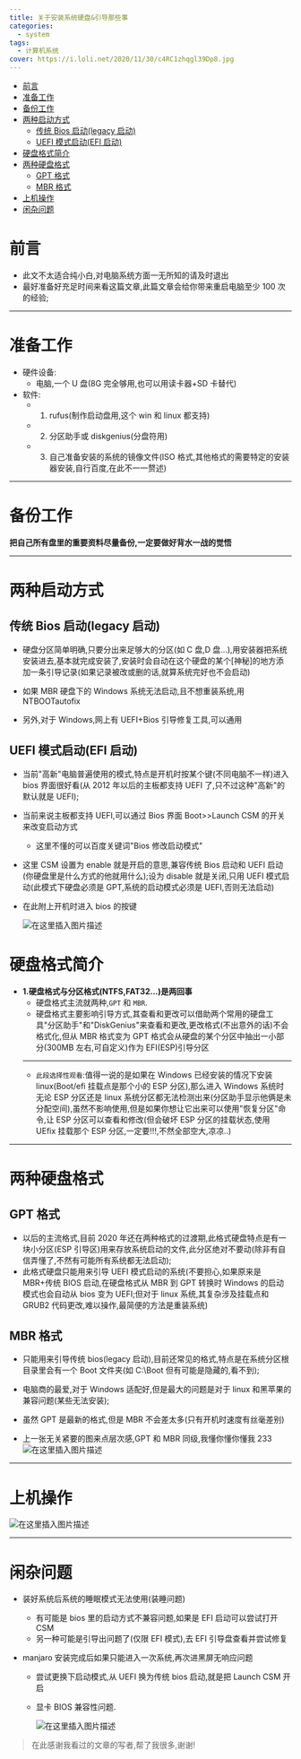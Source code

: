 ```yaml
---
title: 关于安装系统硬盘&引导那些事
categories:
  - system
tags:
  - 计算机系统
cover: https://i.loli.net/2020/11/30/c4RC1zhqgl39Dp8.jpg
---
```


<!--
 * @Author: Weidows
 * @Date: 2020-08-23 20:49:52
 * @LastEditors: Weidows
 * @LastEditTime: 2021-01-07 00:53:09
 * @FilePath: \Weidowsd:\Game\Demo\Github\Blog-private\source\_posts\system\about_system.md
-->

- [前言](#前言)
- [准备工作](#准备工作)
- [备份工作](#备份工作)
- [两种启动方式](#两种启动方式)
  - [传统 Bios 启动(legacy 启动)](#传统-bios-启动legacy-启动)
  - [UEFI 模式启动(EFI 启动)](#uefi-模式启动efi-启动)
- [硬盘格式简介](#硬盘格式简介)
- [两种硬盘格式](#两种硬盘格式)
  - [GPT 格式](#gpt-格式)
  - [MBR 格式](#mbr-格式)
- [上机操作](#上机操作)
- [闲杂问题](#闲杂问题)

# 前言

- 此文不太适合纯小白,对电脑系统方面一无所知的请及时退出
- 最好准备好充足时间来看这篇文章,此篇文章会给你带来重启电脑至少 100 次的经验;

---

# 准备工作

- 硬件设备:
  - 电脑,一个 U 盘(8G 完全够用,也可以用读卡器+SD 卡替代)
- 软件:
  - 1. rufus(制作启动盘用,这个 win 和 linux 都支持)
  - 2. 分区助手或 diskgenius(分盘符用)
  - 3. 自己准备安装的系统的镜像文件(ISO 格式,其他格式的需要特定的安装器安装,自行百度,在此不一一赘述)

---

# 备份工作

**把自己所有盘里的重要资料尽量备份,一定要做好背水一战的觉悟**

---

# 两种启动方式

## 传统 Bios 启动(legacy 启动)

- 硬盘分区简单明确,只要分出来足够大的分区(如 C 盘,D 盘...),用安装器把系统安装进去,基本就完成安装了,安装时会自动在这个硬盘的某个[神秘]的地方添加一条引导记录(如果记录被改或删的话,就算系统完好也不会启动)

- 如果 MBR 硬盘下的 Windows 系统无法启动,且不想重装系统,用 NTBOOTautofix

- 另外,对于 Windows,网上有 UEFI+Bios 引导修复工具,可以通用

## UEFI 模式启动(EFI 启动)

- 当前"高新"电脑普遍使用的模式,特点是开机时按某个键(不同电脑不一样)进入 bios 界面很好看(从 2012 年以后的主板都支持 UEFI 了,只不过这种"高新"的默认就是 UEFI);
- 当前来说主板都支持 UEFI,可以通过 Bios 界面 Boot>>Launch CSM 的开关来改变启动方式
  - 这里不懂的可以百度关键词"Bios 修改启动模式"
- 这里 CSM 设置为 enable 就是开启的意思,兼容传统 Bios 启动和 UEFI 启动(你硬盘里是什么方式的他就用什么);设为 disable 就是关闭,只用 UEFI 模式启动(此模式下硬盘必须是 GPT,系统的启动模式必须是 UEFI,否则无法启动)

- 在此附上开机时进入 bios 的按键

  ![在这里插入图片描述](https://img-blog.csdnimg.cn/20200307195931138.png?x-oss-process=image/watermark,type_ZmFuZ3poZW5naGVpdGk,shadow_10,text_aHR0cHM6Ly9ibG9nLmNzZG4ubmV0L3FxXzM5ODIzMjk1,size_16,color_FFFFFF,t_70)

# 硬盘格式简介

- **1.硬盘格式与分区格式(NTFS,FAT32...)是两回事**
  - 硬盘格式主流就两种,`GPT` 和 `MBR`.
  - 硬盘格式主要影响引导方式,其查看和更改可以借助两个常用的硬盘工具"分区助手"和"DiskGenius"来查看和更改,更改格式(不出意外的话)不会格式化,但从 MBR 格式变为 GPT 格式会从硬盘的某个分区中抽出一小部分(300MB 左右,可自定义)作为 EFI(ESP)引导分区
  ***
  - `此段选择性观看`:值得一说的是如果在 Windows 已经安装的情况下安装 linux(Boot/efi 挂载点是那个小的 ESP 分区),那么进入 Windows 系统时无论 ESP 分区还是 linux 系统分区都无法检测出来(分区助手显示他俩是未分配空间),虽然不影响使用,但是如果你想让它出来可以使用"恢复分区"命令,让 ESP 分区可以查看和修改(但会破坏 ESP 分区的挂载状态,使用 UEfix 挂载那个 ESP 分区,一定要!!!,不然全部空大,凉凉..)

---

# 两种硬盘格式

## GPT 格式

- 以后的主流格式,目前 2020 年还在两种格式的过渡期,此格式硬盘特点是有一块小分区(ESP 引导区)用来存放系统启动的文件,此分区绝对不要动(除非有自信弄懂了,不然有可能所有系统都无法启动);
- 此格式硬盘只能用来引导 UEFI 模式启动的系统(不要担心,如果原来是 MBR+传统 BIOS 启动,在硬盘格式从 MBR 到 GPT 转换时 Windows 的启动模式也会自动从 bios 变为 UEFI;但对于 linux 系统,其复杂涉及挂载点和 GRUB2 代码更改,难以操作,最简便的方法是重装系统)

## MBR 格式

- 只能用来引导传统 bios(legacy 启动),目前还常见的格式,特点是在系统分区根目录里会有一个 Boot 文件夹(如 C:\Boot 但有可能是隐藏的,看不到);
- 电脑商的最爱,对于 Windows 适配好,但是最大的问题是对于 linux 和黑苹果的兼容问题(某些无法安装);
- 虽然 GPT 是最新的格式,但是 MBR 不会差太多(只有开机时速度有丝毫差别)

- 上一张无关紧要的图来点层次感,GPT 和 MBR 同级,我懂你懂你懂我 233
  ![在这里插入图片描述](https://img-blog.csdnimg.cn/2020030719535046.jpg?x-oss-process=image/watermark,type_ZmFuZ3poZW5naGVpdGk,shadow_10,text_aHR0cHM6Ly9ibG9nLmNzZG4ubmV0L3FxXzM5ODIzMjk1,size_16,color_FFFFFF,t_70)

---

# 上机操作

![在这里插入图片描述](https://img-blog.csdnimg.cn/20200307201943243.png?x-oss-process=image/watermark,type_ZmFuZ3poZW5naGVpdGk,shadow_10,text_aHR0cHM6Ly9ibG9nLmNzZG4ubmV0L3FxXzM5ODIzMjk1,size_16,color_FFFFFF,t_70)

---

# 闲杂问题

- 装好系统后系统的睡眠模式无法使用(装睡问题)

  - 有可能是 bios 里的启动方式不兼容问题,如果是 EFI 启动可以尝试打开 CSM
  - 另一种可能是引导出问题了(仅限 EFI 模式),去 EFI 引导盘查看并尝试修复

- manjaro 安装完成后如果只能进入一次系统,再次进黑屏无响应问题

  - 尝试更换下启动模式,从 UEFI 换为传统 bios 启动,就是把 Launch CSM 开启
  - 显卡 BIOS 兼容性问题.

    ![在这里插入图片描述](https://img-blog.csdnimg.cn/20200307200147476.jpg?x-oss-process=image/watermark,type_ZmFuZ3poZW5naGVpdGk,shadow_10,text_aHR0cHM6Ly9ibG9nLmNzZG4ubmV0L3FxXzM5ODIzMjk1,size_16,color_FFFFFF,t_70)

> 在此感谢我看过的文章的写者,帮了我很多,谢谢!
